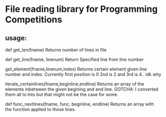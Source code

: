 File reading library for Programming Competitions
======

usage:
-------------

def get_len(fname)
Returns number of lines in file

def get_line(fname, linenum)
Return Specified line from line number

get_element(fname,linenum,index)
Returns certain element given line number and index.
Currently first position is 0 2nd is 2 and 3rd is 4.. idk why

iterate_certainlines(fname,beginline,endline)
Returns an array of the elements inbetween the given begining and end line.
GOTCHA: I converted them all to Ints but that might not be the case for some.

def func_nextlines(fname, func, beginline, endline)
Returns an array with the function applied to those lines.

